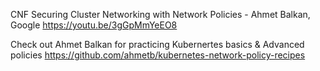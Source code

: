


CNF Securing Cluster Networking with Network Policies - Ahmet Balkan, Google
https://youtu.be/3gGpMmYeEO8

Check out Ahmet Balkan for practicing Kubernertes basics & Advanced policies
https://github.com/ahmetb/kubernetes-network-policy-recipes